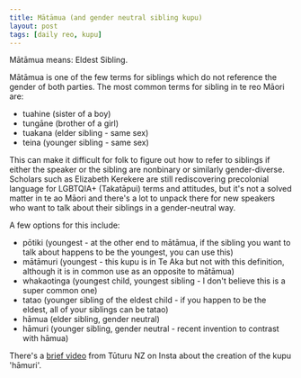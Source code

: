 ```yaml
---
title: Mātāmua (and gender neutral sibling kupu)
layout: post
tags: [daily reo, kupu]
---
```

Mātāmua means: Eldest Sibling.

Mātāmua is one of the few terms for siblings which do not reference the gender of both parties. The most common terms for sibling in te reo Māori are:
- tuahine (sister of a boy)
- tungāne (brother of a girl)
- tuakana (elder sibling - same sex)
- teina (younger sibling - same sex)

This can make it difficult for folk to figure out how to refer to siblings if either the speaker or the sibling are nonbinary or similarly gender-diverse. Scholars such as Elizabeth Kerekere are still rediscovering precolonial language for LGBTQIA+ (Takatāpui) terms and attitudes, but it's not a solved matter in te ao Māori and there's a lot to unpack there for new speakers who want to talk about their siblings in a gender-neutral way. 

A few options for this include:
- pōtiki (youngest - at the other end to mātāmua, if the sibling you want to talk about happens to be the youngest, you can use this)
- mātāmuri (youngest - this kupu is in Te Aka but not with this definition, although it is in common use as an opposite to mātāmua)
- whakaotinga  (youngest child, youngest sibling - I don't believe this is a super common one)
- tatao (younger sibling of the eldest child - if you happen to be the eldest, all of your siblings can be tatao)
- hāmua (elder sibling, gender neutral)
- hāmuri (younger sibling, gender neutral - recent invention to contrast with hāmua)

There's a [brief video](https://www.instagram.com/reel/Cs-JfeSJ5iI/) from Tūturu NZ on Insta about the creation of the kupu 'hāmuri'.
